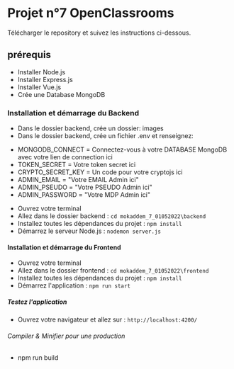 # Projet n°7 OpenClassrooms 

Télécharger le repository et suivez les instructions ci-dessous.

## prérequis

* Installer Node.js
* Installer Express.js
* Installer Vue.js
* Crée une Database MongoDB


### Installation et démarrage du Backend

* Dans le dossier backend, crée un dossier: images 
* Dans le dossier backend, crée un fichier .env et renseignez:
-  MONGODB_CONNECT = Connectez-vous à votre DATABASE MongoDB avec votre lien de connection ici
-  TOKEN_SECRET = Votre token secret ici 
-  CRYPTO_SECRET_KEY = Un code pour votre cryptojs ici
-  ADMIN_EMAIL = "Votre EMAIL Admin ici"
-  ADMIN_PSEUDO = "Votre PSEUDO Admin ici"
-  ADMIN_PASSWORD = "Votre MDP Admin ici" 

* Ouvrez votre terminal
* Allez dans le dossier backend : `cd mokaddem_7_01052022\backend` 
* Installez toutes les dépendances du projet : `npm install`
* Démarrez le serveur Node.js : `nodemon server.js`


#### Installation et démarrage du Frontend

* Ouvrez votre terminal
* Allez dans le dossier frontend : `cd mokaddem_7_01052022\frontend` 
* Installez toutes les dépendances du projet : `npm install`
* Démarrez l'application : `npm run start`

##### Testez l'application
* Ouvrez votre navigateur et allez sur : `http://localhost:4200/`


###### Compiler & Minifier pour une production

* npm run build